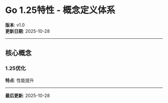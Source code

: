 # Go 1.25特性 - 概念定义体系

**版本**: v1.0  
**更新日期**: 2025-10-28

---

## 核心概念

### 1.25优化

**特点**: 性能提升

---

**最后更新**: 2025-10-28

